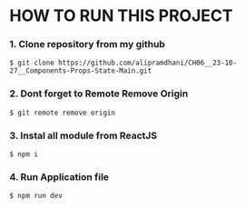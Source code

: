 # HOW TO RUN THIS PROJECT

### 1. Clone repository from my github

```shel
$ git clone https://github.com/alipramdhani/CH06__23-10-27__Components-Props-State-Main.git
```

### 2. Dont forget to Remote Remove Origin

```shel
$ git remote remove origin
```

### 3. Instal all module from ReactJS

```shel
$ npm i
```

### 4. Run Application file

```shel
$ npm run dev
```
